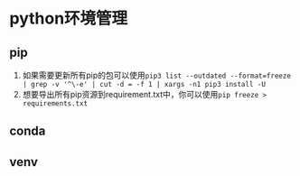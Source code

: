 # python环境管理

## pip 
1. 如果需要更新所有pip的包可以使用`pip3 list --outdated --format=freeze | grep -v '^\-e' | cut -d = -f 1 | xargs -n1 pip3 install -U`
2. 想要导出所有pip资源到requirement.txt中，你可以使用`pip freeze > requirements.txt`


## conda

## venv